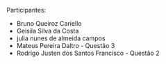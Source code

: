 Participantes:
* Bruno Queiroz Cariello
* Geisila Silva da Costa
* julia nunes de almeida campos
* Mateus Pereira Daltro - Questão 3
* Rodrigo Justen dos Santos Francisco - Questão 2
